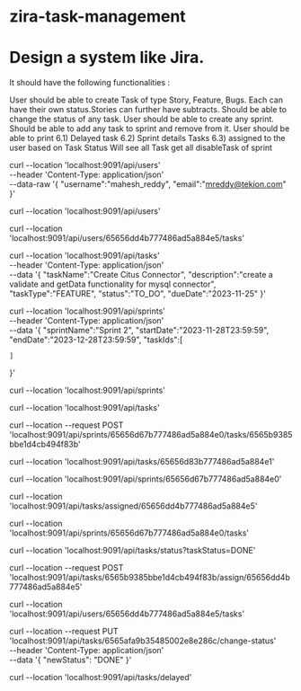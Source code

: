 # zira-task-management

# Design a system like Jira.

It should have the following functionalities :

User should be able to create Task of type Story, Feature, Bugs.
Each can have their own status.Stories can further have subtracts.
Should be able to change the status of any task.
User should be able to create any sprint.
Should be able to add any task to sprint and remove from it.
User should be able to print 6.1) Delayed task 6.2) Sprint details Tasks 6.3) assigned to the user
based on Task Status Will see all Task
get all disableTask of sprint

curl --location 'localhost:9091/api/users' \
--header 'Content-Type: application/json' \
--data-raw '{
    "username":"mahesh_reddy",
    "email":"mreddy@tekion.com"
}'

curl --location 'localhost:9091/api/users'

curl --location 'localhost:9091/api/users/65656dd4b777486ad5a884e5/tasks'

curl --location 'localhost:9091/api/tasks' \
--header 'Content-Type: application/json' \
--data '{
    "taskName":"Create Citus Connector",
    "description":"create a validate and getData functionality for mysql connector",
    "taskType":"FEATURE",
    "status":"TO_DO",
    "dueDate":"2023-11-25"
}'

curl --location 'localhost:9091/api/sprints' \
--header 'Content-Type: application/json' \
--data '{
    "sprintName":"Sprint 2",
    "startDate":"2023-11-28T23:59:59",
    "endDate":"2023-12-28T23:59:59",
    "taskIds":[
        
    ]
}'

curl --location 'localhost:9091/api/sprints'

curl --location 'localhost:9091/api/tasks'

curl --location --request POST 'localhost:9091/api/sprints/65656d67b777486ad5a884e0/tasks/6565b9385bbe1d4cb494f83b'

curl --location 'localhost:9091/api/tasks/65656d83b777486ad5a884e1'

curl --location 'localhost:9091/api/sprints/65656d67b777486ad5a884e0'

curl --location 'localhost:9091/api/tasks/assigned/65656dd4b777486ad5a884e5'

curl --location 'localhost:9091/api/sprints/65656d67b777486ad5a884e0/tasks'

curl --location 'localhost:9091/api/tasks/status?taskStatus=DONE'

curl --location --request POST 'localhost:9091/api/tasks/6565b9385bbe1d4cb494f83b/assign/65656dd4b777486ad5a884e5'

curl --location 'localhost:9091/api/users/65656dd4b777486ad5a884e5/tasks'

curl --location --request PUT 'localhost:9091/api/tasks/6565afa9b35485002e8e286c/change-status' \
--header 'Content-Type: application/json' \
--data '{
    "newStatus": "DONE"
}'

curl --location 'localhost:9091/api/tasks/delayed'
